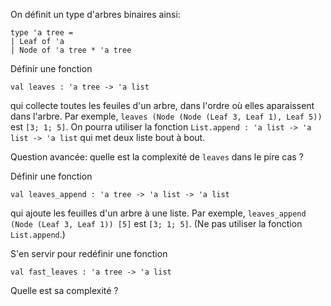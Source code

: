 On définit un type d'arbres binaires ainsi:

    type 'a tree =
    | Leaf of 'a
    | Node of 'a tree * 'a tree

Définir une fonction

    val leaves : 'a tree -> 'a list

qui collecte toutes les feuiles d'un arbre, dans l'ordre où elles
aparaissent dans l'arbre. Par exemple,
`leaves (Node (Node (Leaf 3, Leaf 1), Leaf 5))` est `[3; 1; 5]`.
On pourra utiliser la fonction `List.append : 'a list -> 'a list -> 'a list`
qui met deux liste bout à bout.

Question avancée: quelle est la complexité de `leaves` dans le pire cas ?

Définir une fonction

    val leaves_append : 'a tree -> 'a list -> 'a list

qui ajoute les feuilles d'un arbre à une liste. Par exemple,
`leaves_append (Node (Leaf 3, Leaf 1)) [5]` est `[3; 1; 5]`.
(Ne pas utiliser la fonction `List.append`.)

S'en servir pour redéfinir une fonction

    val fast_leaves : 'a tree -> 'a list

Quelle est sa complexité ?
